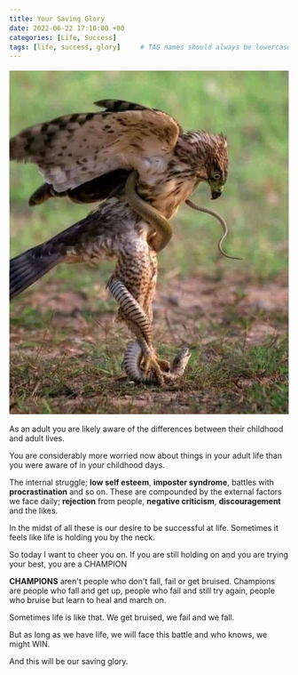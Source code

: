 ```yaml
---
title: Your Saving Glory
date: 2022-06-22 17:10:00 +00
categories: [Life, Success]
tags: [life, success, glory]     # TAG names should always be lowercase
---
```


![eagle-snake](/assets/img/eagle-snake.png)

As an adult you are likely aware of the differences between their childhood and adult lives.

You are considerably more worried now about things in your adult life than you were aware of in your childhood days.

The internal struggle; **low self esteem**, **imposter syndrome**, battles with **procrastination** and so on. These are compounded by the external factors we face daily; **rejection** from people, **negative criticism**, **discouragement** and the likes.

In the midst of all these is our desire to be successful at life. Sometimes it feels like life is holding you by the neck.

So today I want to cheer you on. If you are still holding on and you are trying your best, you are a CHAMPION

**CHAMPIONS** aren't people who don't fall, fail or get bruised. Champions are people who fall and get up, people who fail and still try again, people who bruise but learn to heal and march on.

Sometimes life is like that. We get bruised, we fail and we fall.

But as long as we have life, we will face this battle and who knows, we might WIN.

And this will be our saving glory.

